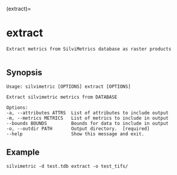 (extract)=

# extract

```{only} html
Extract metrics from SilviMetrics database as raster products
```

```{Index} extract
```

## Synopsis

```
Usage: silvimetric [OPTIONS] extract [OPTIONS]

Extract silvimetric metrics from DATABASE

Options:
-a, --attributes ATTRS  List of attributes to include output
-m, --metrics METRICS   List of metrics to include in output
--bounds BOUNDS         Bounds for data to include in output
-o, --outdir PATH       Output directory.  [required]
--help                  Show this message and exit.
```

## Example

```
silvimetric -d test.tdb extract -o test_tifs/
```
